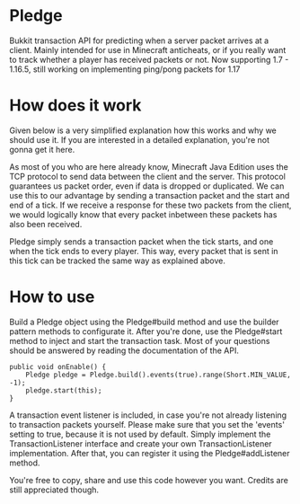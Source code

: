 # Pledge
Bukkit transaction API for predicting when a server packet arrives at a client.
Mainly intended for use in Minecraft anticheats, or if you really want to track whether a player has received packets or not.
Now supporting 1.7 - 1.16.5, still working on implementing ping/pong packets for 1.17

# How does it work

Given below is a very simplified explanation how this works and why we should use it.
If you are interested in a detailed explanation, you're not gonna get it here.

As most of you who are here already know, Minecraft Java Edition uses the TCP protocol to send data between the client and the server.
This protocol guarantees us packet order, even if data is dropped or duplicated.
We can use this to our advantage by sending a transaction packet and the start and end of a tick.
If we receive a response for these two packets from the client, we would logically know that every packet inbetween these packets has also been received.

Pledge simply sends a transaction packet when the tick starts, and one when the tick ends to every player.
This way, every packet that is sent in this tick can be tracked the same way as explained above.

# How to use

Build a Pledge object using the Pledge#build method and use the builder pattern methods to configurate it.
After you're done, use the Pledge#start method to inject and start the transaction task.
Most of your questions should be answered by reading the documentation of the API.

```
public void onEnable() {
    Pledge pledge = Pledge.build().events(true).range(Short.MIN_VALUE, -1);
    pledge.start(this);
}
```

A transaction event listener is included, in case you're not already listening to transaction packets yourself.
Please make sure that you set the 'events' setting to true, because it is not used by default.
Simply implement the TransactionListener interface and create your own TransactionListener implementation.
After that, you can register it using the Pledge#addListener method.


You're free to copy, share and use this code however you want. Credits are still appreciated though.
